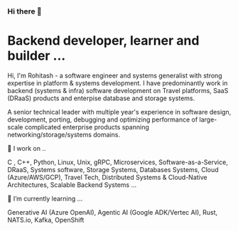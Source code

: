 ### Hi there 👋
# Backend developer, learner and builder ...

Hi, I'm Rohitash - a software engineer and systems generalist with strong expertise in platform & systems development. I have predominantly work in backend (systems & infra) software development on Travel platforms, SaaS (DRaaS) products and enterpise database and storage systems.

A senior technical leader with multiple year's experience in software design, development, porting, debugging and optimizing performance of large-scale complicated enterprise products spanning networking/storage/systems domains.

🔭 I work on ..

C , C++, Python, Linux, Unix, gRPC, Microservices, Software-as-a-Service, DRaaS, Systems software, Storage Systems, Databases Systems, Cloud (Azure/AWS/GCP), Travel Tech, Distributed Systems & Cloud-Native Architectures, Scalable Backend Systems ...

🌱 I’m currently learning ...

Generative AI (Azure OpenAI), Agentic AI (Google ADK/Vertec AI), Rust, NATS.io, Kafka, OpenShift



<!--
**rohitashpanda/rohitashpanda** is a ✨ _special_ ✨ repository because its `README.md` (this file) appears on your GitHub profile.

Here are some ideas to get you started:

- 🔭 I’m currently working on ...
- 🌱 I’m currently learning ...
- 👯 I’m looking to collaborate on ...
- 🤔 I’m looking for help with ...
- 💬 Ask me about ...
- 📫 How to reach me: ...
- 😄 Pronouns: ...
- ⚡ Fun fact: ...
-->
